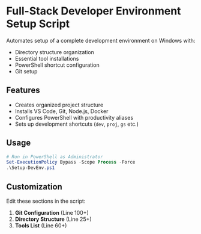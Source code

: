 # Full-Stack Developer Environment Setup Script

Automates setup of a complete development environment on Windows with:
- Directory structure organization
- Essential tool installations
- PowerShell shortcut configuration
- Git setup

## Features
- Creates organized project structure
- Installs VS Code, Git, Node.js, Docker
- Configures PowerShell with productivity aliases
- Sets up development shortcuts (`dev`, `proj`, `gs` etc.)

## Usage
```powershell
# Run in PowerShell as Administrator
Set-ExecutionPolicy Bypass -Scope Process -Force
.\Setup-DevEnv.ps1
```

## Customization
Edit these sections in the script:
1. **Git Configuration** (Line 100+)
2. **Directory Structure** (Line 25+)
3. **Tools List** (Line 60+)

